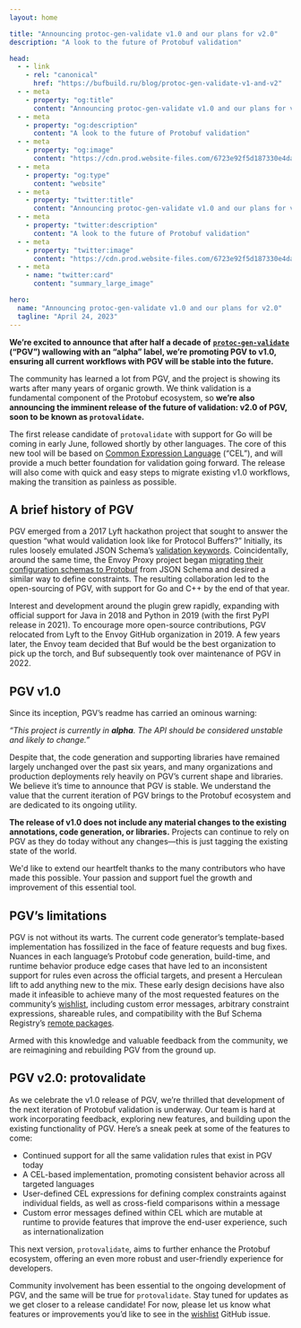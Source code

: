 ```yaml
---
layout: home

title: "Announcing protoc-gen-validate v1.0 and our plans for v2.0"
description: "A look to the future of Protobuf validation"

head:
  - - link
    - rel: "canonical"
      href: "https://bufbuild.ru/blog/protoc-gen-validate-v1-and-v2"
  - - meta
    - property: "og:title"
      content: "Announcing protoc-gen-validate v1.0 and our plans for v2.0"
  - - meta
    - property: "og:description"
      content: "A look to the future of Protobuf validation"
  - - meta
    - property: "og:image"
      content: "https://cdn.prod.website-files.com/6723e92f5d187330e4da8144/6750cc9c214b0f9818ffefc7_protoc-gen-validate%20v1.png"
  - - meta
    - property: "og:type"
      content: "website"
  - - meta
    - property: "twitter:title"
      content: "Announcing protoc-gen-validate v1.0 and our plans for v2.0"
  - - meta
    - property: "twitter:description"
      content: "A look to the future of Protobuf validation"
  - - meta
    - property: "twitter:image"
      content: "https://cdn.prod.website-files.com/6723e92f5d187330e4da8144/6750cc9c214b0f9818ffefc7_protoc-gen-validate%20v1.png"
  - - meta
    - name: "twitter:card"
      content: "summary_large_image"

hero:
  name: "Announcing protoc-gen-validate v1.0 and our plans for v2.0"
  tagline: "April 24, 2023"
---
```


**We’re excited to announce that after half a decade of** [**`protoc-gen-validate`**](https://github.com/bufbuild/protoc-gen-validate) **(“PGV”) wallowing with an “alpha” label, we’re promoting PGV to v1.0, ensuring all current workflows with PGV will be stable into the future.**

The community has learned a lot from PGV, and the project is showing its warts after many years of organic growth. We think validation is a fundamental component of the Protobuf ecosystem, so **we’re also announcing the imminent release of the future of validation: v2.0 of PGV, soon to be known as `protovalidate`.**

The first release candidate of `protovalidate` with support for Go will be coming in early June, followed shortly by other languages. The core of this new tool will be based on [Common Expression Language](https://github.com/google/cel-spec) (“CEL”), and will provide a much better foundation for validation going forward. The release will also come with quick and easy steps to migrate existing v1.0 workflows, making the transition as painless as possible.

## A brief history of PGV

PGV emerged from a 2017 Lyft hackathon project that sought to answer the question “what would validation look like for Protocol Buffers?” Initially, its rules loosely emulated JSON Schema’s [validation keywords](https://json-schema.org/draft/2019-09/json-schema-validation.html). Coincidentally, around the same time, the Envoy Proxy project began [migrating their configuration schemas to Protobuf](https://blog.envoyproxy.io/the-universal-data-plane-api-d15cec7a) from JSON Schema and desired a similar way to define constraints. The resulting collaboration led to the open-sourcing of PGV, with support for Go and C++ by the end of that year.

Interest and development around the plugin grew rapidly, expanding with official support for Java in 2018 and Python in 2019 (with the first PyPI release in 2021). To encourage more open-source contributions, PGV relocated from Lyft to the Envoy GitHub organization in 2019. A few years later, the Envoy team decided that Buf would be the best organization to pick up the torch, and Buf subsequently took over maintenance of PGV in 2022.

## PGV v1.0

Since its inception, PGV’s readme has carried an ominous warning:

_“This project is currently in_ **_alpha_**_. The API should be considered unstable and likely to change.”_

Despite that, the code generation and supporting libraries have remained largely unchanged over the past six years, and many organizations and production deployments rely heavily on PGV’s current shape and libraries. We believe it’s time to announce that PGV is stable. We understand the value that the current iteration of PGV brings to the Protobuf ecosystem and are dedicated to its ongoing utility.

**The release of v1.0 does not include any material changes to the existing annotations, code generation, or libraries.** Projects can continue to rely on PGV as they do today without any changes—this is just tagging the existing state of the world.

We'd like to extend our heartfelt thanks to the many contributors who have made this possible. Your passion and support fuel the growth and improvement of this essential tool.

## PGV’s limitations

PGV is not without its warts. The current code generator’s template-based implementation has fossilized in the face of feature requests and bug fixes. Nuances in each language’s Protobuf code generation, build-time, and runtime behavior produce edge cases that have led to an inconsistent support for rules even across the official targets, and present a Herculean lift to add anything new to the mix. These early design decisions have also made it infeasible to achieve many of the most requested features on the community’s [wishlist](https://github.com/bufbuild/protoc-gen-validate/issues/638), including custom error messages, arbitrary constraint expressions, shareable rules, and compatibility with the Buf Schema Registry’s [remote packages](/docs/bsr/generated-sdks/tutorial/index.md).

Armed with this knowledge and valuable feedback from the community, we are reimagining and rebuilding PGV from the ground up.

## PGV v2.0: protovalidate

As we celebrate the v1.0 release of PGV, we’re thrilled that development of the next iteration of Protobuf validation is underway. Our team is hard at work incorporating feedback, exploring new features, and building upon the existing functionality of PGV. Here’s a sneak peek at some of the features to come:

- Continued support for all the same validation rules that exist in PGV today
- A CEL-based implementation, promoting consistent behavior across all targeted languages
- User-defined CEL expressions for defining complex constraints against individual fields, as well as cross-field comparisons within a message
- Custom error messages defined within CEL which are mutable at runtime to provide features that improve the end-user experience, such as internationalization

This next version, `protovalidate`, aims to further enhance the Protobuf ecosystem, offering an even more robust and user-friendly experience for developers.

Community involvement has been essential to the ongoing development of PGV, and the same will be true for `protovalidate`. Stay tuned for updates as we get closer to a release candidate! For now, please let us know what features or improvements you’d like to see in the [wishlist](https://github.com/bufbuild/protoc-gen-validate/issues/638) GitHub issue.

‍
